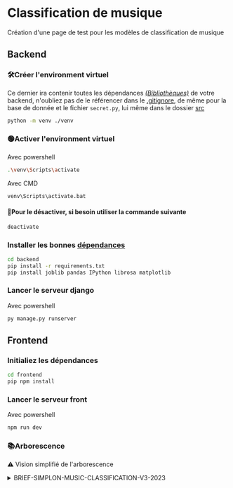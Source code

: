 # Classification de musique
 Création d'une page de test pour les modèles de classification de musique

## Backend

### 🛠️Créer l'environment virtuel
Ce dernier ira contenir toutes les dépendances [*(Bibliothèques)*](#dépendances) de votre backend, n'oubliez pas de le référencer dans le [.gitignore](https://www.git-scm.com/docs/gitignore), de même pour la base de donnée et le fichier `secret.py`, lui même dans le dossier [src](./backend/src/)
```sh
python -m venv ./venv
```

### 🟢Activer l'environment virtuel
Avec powershell
```sh
.\venv\Scripts\activate
```
Avec CMD
```sh
venv\Scripts\activate.bat
```

#### 🔴Pour le désactiver, si besoin utiliser la commande suivante
```sh
deactivate
```

### Installer les bonnes [dépendances](#dépendances)
```sh
cd backend
pip install -r requirements.txt
pip install joblib pandas IPython librosa matplotlib
```

### Lancer le serveur django
Avec powershell
```sh
py manage.py runserver
```

## Frontend

### Initialiez les dépendances
```sh
cd frontend
pip npm install
```

### Lancer le serveur front
Avec powershell
```sh
npm run dev
```

### 📚Arborescence
⚠️ Vision simplifié de l'arborescence
<details>
<summary>BRIEF-SIMPLON-MUSIC-CLASSIFICATION-V3-2023</summary>

- 📂backend (Dossier de travail)
  - 📁src
  - 💾db.qlite3
  - </>manage.py
</details>